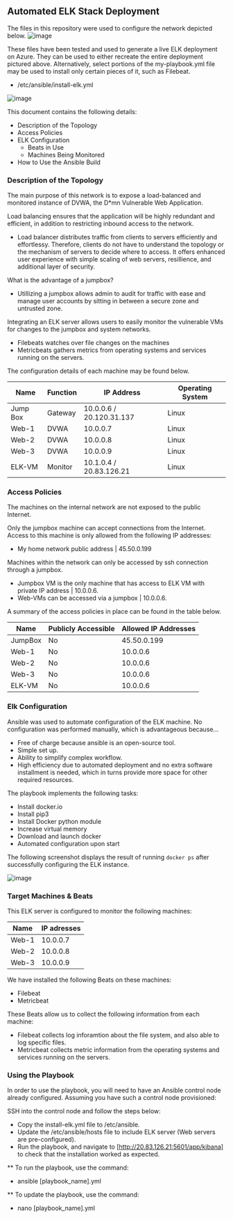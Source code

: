 ## Automated ELK Stack Deployment

The files in this repository were used to configure the network depicted below.
![image](https://user-images.githubusercontent.com/89222100/145265087-7f01f593-ea8b-4aca-94bd-746a7f047b08.png)

These files have been tested and used to generate a live ELK deployment on Azure. They can be used to either recreate the entire deployment pictured above. Alternatively, select portions of the my-playbook.yml file may be used to install only certain pieces of it, such as Filebeat.

- /etc/ansible/install-elk.yml

![image](https://user-images.githubusercontent.com/89222100/145271932-3f5322a0-a7fd-4e80-bfba-2bea76abda6d.png)

This document contains the following details:

- Description of the Topology
- Access Policies
- ELK Configuration
  - Beats in Use
  - Machines Being Monitored
- How to Use the Ansible Build


### Description of the Topology

The main purpose of this network is to expose a load-balanced and monitored instance of DVWA, the D*mn Vulnerable Web Application.

Load balancing ensures that the application will be highly redundant and efficient, in addition to restricting inbound access to the network.

- Load balancer distributes traffic from clients to servers efficiently and effortlessy. Therefore, clients do not have to understand the topology or the mechanism of servers to decide where to access. It offers enhanced user experience with simple scaling of web servers, resillience, and additional layer of security.

What is the advantage of a jumpbox?
- Utillizing a jumpbox allows admin to audit for traffic with ease and manage user accounts by sitting in between a secure zone and untrusted zone.

Integrating an ELK server allows users to easily monitor the vulnerable VMs for changes to the jumpbox and system networks.
- Filebeats watches over file changes on the machines
- Metricbeats gathers metrics from operating systems and services running on the servers.

The configuration details of each machine may be found below.

| Name     | Function  | IP Address               | Operating System |
|----------|-----------|--------------------------|------------------|
| Jump Box | Gateway   | 10.0.0.6 / 20.120.31.137 | Linux            |
| Web-1    | DVWA      | 10.0.0.7                 | Linux            |
| Web-2    | DVWA      | 10.0.0.8                 | Linux            |
| Web-3    | DVWA      | 10.0.0.9                 | Linux            |
| ELK-VM   | Monitor   | 10.1.0.4 / 20.83.126.21  | Linux            |

### Access Policies

The machines on the internal network are not exposed to the public Internet. 

Only the jumpbox machine can accept connections from the Internet. Access to this machine is only allowed from the following IP addresses:
- My home network public address | 45.50.0.199

Machines within the network can only be accessed by ssh connection through a jumpbox.
- Jumpbox VM is the only machine that has access to ELK VM with private IP address | 10.0.0.6.
- Web-VMs can be accessed via a jumpbox | 10.0.0.6.

A summary of the access policies in place can be found in the table below.

| Name     | Publicly Accessible | Allowed IP Addresses |
|----------|---------------------|----------------------|
| JumpBox  | No                  | 45.50.0.199          |
| Web-1    | No                  | 10.0.0.6             |
| Web-2    | No                  | 10.0.0.6             |
| Web-3    | No                  | 10.0.0.6             |
| ELK-VM   | No                  | 10.0.0.6             |

### Elk Configuration

Ansible was used to automate configuration of the ELK machine. No configuration was performed manually, which is advantageous because...
- Free of charge because ansible is an open-source tool.
- Simple set up.
- Ability to simplify complex workflow.
- High efficiency due to automated deployment and no extra software installment is needed, which in turns provide more space for other required resources.

The playbook implements the following tasks:
- Install docker.io
- Install pip3
- Install Docker python module
- Increase virtual memory
- Download and launch docker
- Automated configuration upon start

The following screenshot displays the result of running `docker ps` after successfully configuring the ELK instance.

![image](https://user-images.githubusercontent.com/89222100/145277297-128c087a-54e5-4cde-93e4-d3358904bf2b.png)

### Target Machines & Beats
This ELK server is configured to monitor the following machines:

| Name     | IP adresses |
|----------|-------------|
| Web-1    | 10.0.0.7    |
| Web-2    | 10.0.0.8    |
| Web-3    | 10.0.0.9    |

We have installed the following Beats on these machines:

- Filebeat
- Metricbeat

These Beats allow us to collect the following information from each machine:

- Filebeat collects log inforamtion about the file system, and also able to log specific files.
- Metricbeat collects metric information from the operating systems and services running on the servers.

### Using the Playbook
In order to use the playbook, you will need to have an Ansible control node already configured. Assuming you have such a control node provisioned: 

SSH into the control node and follow the steps below:

- Copy the install-elk.yml file to /etc/ansible.
- Update the /etc/ansible/hosts file to include ELK server (Web servers are pre-configured).
- Run the playbook, and navigate to [http://20.83.126.21:5601/app/kibana] to check that the installation worked as expected.
 
** To run the playbook, use the command:
  - ansible [playbook_name].yml

** To update the playbook, use the command:
  - nano [playbook_name].yml
